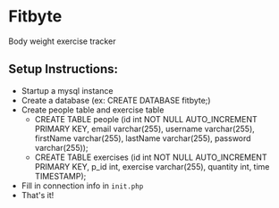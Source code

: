 # Fitbyte
Body weight exercise tracker

## Setup Instructions:
* Startup a mysql instance
* Create a database (ex: CREATE DATABASE fitbyte;)
* Create people table and exercise table
  * CREATE TABLE people (id int NOT NULL AUTO_INCREMENT PRIMARY KEY, email varchar(255), username varchar(255), firstName varchar(255), lastName varchar(255), password varchar(255));
  * CREATE TABLE exercises (id int NOT NULL AUTO_INCREMENT PRIMARY KEY, p_id int, exercise varchar(255), quantity int, time TIMESTAMP);
* Fill in connection info in `init.php`
* That's it!
